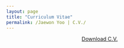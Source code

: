 ```yaml
---
layout: page
title: "Curriculum Vitae"
permalink: /Jaewon Yoo | C.V./
---
```


<p align="center">
  <a href="http://bit.ly/2E8BTfg" target="_blank">Download C.V.</a>
</p>
